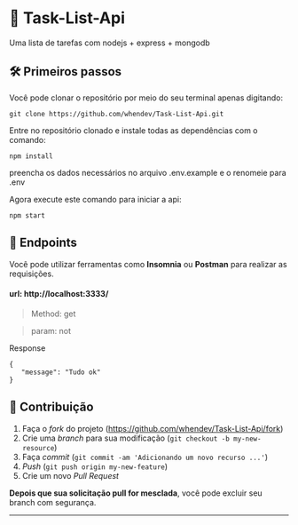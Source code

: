 # 📑 Task-List-Api
Uma lista de tarefas com nodejs + express + mongodb

## 🛠 Primeiros passos
Você pode clonar o repositório por meio do seu terminal apenas digitando:

```
git clone https://github.com/whendev/Task-List-Api.git
```

Entre no repositório clonado e instale todas as dependências com o comando:

```
npm install
```

preencha os dados necessários no arquivo .env.example e o renomeie para .env

Agora execute este comando para iniciar a api:

```
npm start
```

## 🔗 Endpoints
Você pode utilizar ferramentas como **Insomnia** ou **Postman** para realizar as requisições.

#### url: http://localhost:3333/
> Method: get

> param: not

Response

```
{
   "message": "Tudo ok"
}
```

## 🚀 Contribuição

1. Faça o _fork_ do projeto (<https://github.com/whendev/Task-List-Api/fork>)
2. Crie uma _branch_ para sua modificação (`git checkout -b my-new-resource`)
3. Faça _commit_ (`git commit -am 'Adicionando um novo recurso ...'`)
4. _Push_ (`git push origin my-new-feature`)
5. Crie um novo _Pull Request_

**Depois que sua solicitação pull for mesclada**, você pode excluir seu branch com segurança.

---